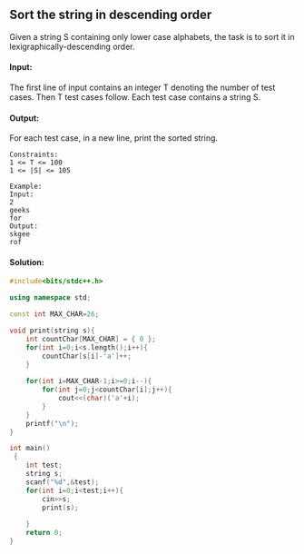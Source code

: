 ## Sort the string in descending order

Given a string S containing only lower case alphabets, the task is to sort it in lexigraphically-descending order.

#### Input:
The first line of input contains an integer T denoting the number of test cases. Then T test cases follow. Each test case contains a string S.

#### Output:
For each test case, in a new line, print the sorted string.
```
Constraints:
1 <= T <= 100
1 <= |S| <= 105

Example:
Input:
2
geeks
for
Output:
skgee
rof
```
#### Solution:
```C++
#include<bits/stdc++.h>

using namespace std;

const int MAX_CHAR=26;

void print(string s){
    int countChar[MAX_CHAR] = { 0 };
    for(int i=0;i<s.length();i++){
        countChar[s[i]-'a']++;
    }
    
    for(int i=MAX_CHAR-1;i>=0;i--){
        for(int j=0;j<countChar[i];j++){
            cout<<(char)('a'+i);
        }
    }
    printf("\n");
}

int main()
 {
	int test;
	string s;
	scanf("%d",&test);
	for(int i=0;i<test;i++){
	    cin>>s;
	    print(s);
	    
	}
	return 0;
}
```
